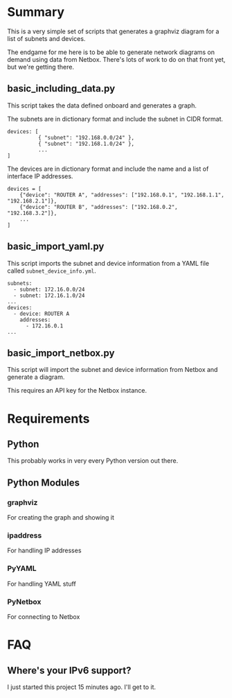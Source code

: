 # Summary
This is a very simple set of scripts that generates a graphviz diagram for a list of subnets and devices.

The endgame for me here is to be able to generate network diagrams on demand using data from Netbox. There's lots of work to do on that front yet, but we're getting there.

## basic_including_data.py

This script takes the data defined onboard and generates a graph.

The subnets are in dictionary format and include the subnet in CIDR format.

    devices: [
              { "subnet": "192.168.0.0/24" },
              { "subnet": "192.168.1.0/24" },
              ...
    ]

The devices are in dictionary format and include the name and a list of interface IP addresses.

    devices = [
        {"device": "ROUTER A", "addresses": ["192.168.0.1", "192.168.1.1", "192.168.2.1"]},
        {"device": "ROUTER B", "addresses": ["192.168.0.2", "192.168.3.2"]},
        ...
    ]

## basic_import_yaml.py

This script imports the subnet and device information from a YAML file called `subnet_device_info.yml`.

    subnets:
      - subnet: 172.16.0.0/24
      - subnet: 172.16.1.0/24
    ...
    devices:
      - device: ROUTER A
        addresses:
          - 172.16.0.1
    ...

## basic_import_netbox.py

This script will import the subnet and device information from Netbox and generate a diagram.

This requires an API key for the Netbox instance.    

# Requirements

## Python

This probably works in very every Python version out there.

## Python Modules
### graphviz
For creating the graph and showing it
### ipaddress
For handling IP addresses
### PyYAML
For handling YAML stuff
### PyNetbox
For connecting to Netbox

# FAQ
## Where's your IPv6 support?
I just started this project 15 minutes ago. I'll get to it.